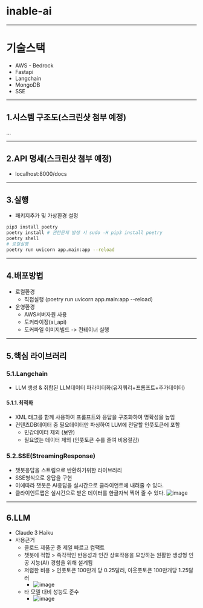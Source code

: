 # inable-ai

--- 
# 기술스택
- AWS - Bedrock
- Fastapi
- Langchain
- MongoDB
- SSE

--- 
## 1.시스템 구조도(스크린샷 첨부 예정)
...

--- 
## 2.API 명세(스크린샷 첨부 예정)
- localhost:8000/docs

--- 
## 3.실행
- 패키지추가 및 가상환경 설정
```bash
pip3 install poetry
poetry install # 권한문제 발생 시 sudo -H pip3 install poetry
poetry shell
# 로컬실행
poetry run uvicorn app.main:app --reload
```

--- 
## 4.배포방법
- 로컬환경
   - 직접실행 (poetry run uvicorn app.main:app --reload)
- 운영환경
   - AWS서버자원 사용
   - 도커라이징(ai_api)
   - 도커파일 이미지빌드 -> 컨테이너 실행

---
## 5.핵심 라이브러리
### 5.1.Langchain
- LLM 생성 & 취합된 LLM데이터 파라미터화(유저쿼리+프롬프트+추가데이터)

#### 5.1.1.최적화
- XML 태그를 함께 사용하여 프롬프트와 응답을 구조화하여 명확성을 높임
- 컨텐츠DB데이터 중 필요데이터만 파싱하여 LLM에 전달할 인풋토큰에 포함
   - 민감데이터 제외 (보안)
   - 필요없는 데이터 제외 (인풋토큰 수를 줄여 비용절감)

### 5.2.SSE(StreamingResponse)
- 챗봇응답을 스트림으로 반환하기위한 라이브러리
- SSE형식으로 응답을 구현
- 이에따라 챗봇은 AI응답을 실시간으로 클라이언트에 내려줄 수 있다.
- 클라이언트앱은 실시간으로 받은 데이터를 한글자씩 찍어 줄 수 있다.
![image](https://github.com/user-attachments/assets/bc82abd1-82ba-4dcd-97aa-6b4156da45d3)

---
## 6.LLM
- Claude 3 Haiku
- 사용근거
   - 클로드 제품군 중 제일 빠르고 컴팩트
   - 챗봇에 적합 > 즉각적인 반응성과 인간 상호작용을 모방하는 원활한 생성형 인공 지능(AI) 경험을 위해 설계됨
   - 저렴한 비용 > 인풋토큰 100만개 당 0.25달러, 아웃풋토큰 100만개당 1.25달러
      - ![image](https://github.com/user-attachments/assets/b9120cfc-6479-4b50-b0da-5fc0701b347e) 
   - 타 모델 대비 성능도 준수
      - ![image](https://github.com/user-attachments/assets/2c77a483-dd63-4eac-bc62-1b6e329e389d) 
